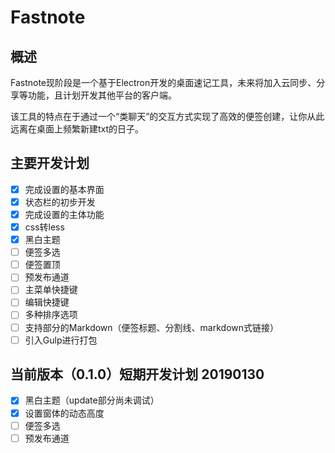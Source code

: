 # Fastnote

## 概述

Fastnote现阶段是一个基于Electron开发的桌面速记工具，未来将加入云同步、分享等功能，且计划开发其他平台的客户端。

该工具的特点在于通过一个“类聊天”的交互方式实现了高效的便签创建，让你从此远离在桌面上频繁新建txt的日子。

## 主要开发计划

- [x] 完成设置的基本界面
- [x] 状态栏的初步开发
- [x] 完成设置的主体功能
- [x] css转less
- [x] 黑白主题
- [ ] 便签多选
- [ ] 便签置顶
- [ ] 预发布通道
- [ ] 主菜单快捷键
- [ ] 编辑快捷键
- [ ] 多种排序选项
- [ ] 支持部分的Markdown（便签标题、分割线、markdown式链接）
- [ ] 引入Gulp进行打包

## 当前版本（0.1.0）短期开发计划 20190130

- [x] 黑白主题（update部分尚未调试）
- [x] 设置窗体的动态高度
- [ ] 便签多选
- [ ] 预发布通道
